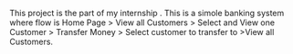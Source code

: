 This project is the part of my internship . This is a simole banking system where flow is Home Page > View all Customers > Select and View one
Customer > Transfer Money > Select customer to transfer to >View all Customers.
